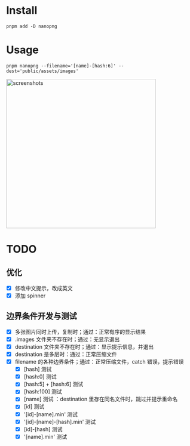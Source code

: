 # Install

```shell
pnpm add -D nanopng
```

# Usage

```shell
pnpm nanopng --filename='[name]-[hash:6]' --dest='public/assets/images'
```

<img src="https://github.com/xiamu14/nanopng/blob/master/screenshots/cbpk.png?raw=true" alt="screenshots" width="400"  />

# TODO

## 优化

- [x] 修改中文提示，改成英文
- [x] 添加 spinner

## 边界条件开发与测试

- [x] 多张图片同时上传，复制时；通过：正常有序的显示结果
- [x] .images 文件夹不存在时；通过：无显示退出
- [x] destination 文件夹不存在时；通过：显示提示信息，并退出
- [x] destination 是多层时：通过：正常压缩文件
- [x] filename 的各种边界条件；通过：正常压缩文件，catch 错误，提示错误
  - [x] [hash] 测试
  - [x] [hash:0] 测试
  - [x] [hash:5] + [hash:6] 测试
  - [x] [hash:100] 测试
  - [x] [name] 测试 ：destination 里存在同名文件时，跳过并提示重命名
  - [x] [id] 测试
  - [x] '[id]-[name].min' 测试
  - [x] '[id]-[name]-[hash].min' 测试
  - [x] [id]-[hash] 测试
  - [x] '[name].min' 测试
